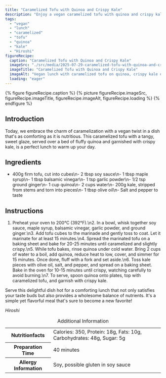 ```yaml
---
title: "Caramelized Tofu with Quinoa and Crispy Kale"
description: "Enjoy a vegan caramelized tofu with quinoa and crispy kale for a nourishing and delicious lunch. Perfectly balanced flavors and textures for a special day."
tags:
  - "vegan"
  - "lunch"
  - "caramelized"
  - "tofu"
  - "quinoa"
  - "kale"
  - "Hiroshi"
figureRecipe: 
  caption: "Caramelized Tofu with Quinoa and Crispy Kale"
  imageSrc: "./src/media/2025-07-29-caramelized-tofu-with-quinoa-and-crispy-kale-9497.png"
  imageTitle: "Caramelized Tofu with Quinoa and Crispy Kale"
  imageAlt: "Vegan lunch with caramelized tofu on quinoa, crispy kale on a white plate, natural light, minimalist table setting."
  loading: "eager"
---
```


{% figure figureRecipe.caption %}
{% picture figureRecipe.imageSrc, figureRecipe.imageTitle, figureRecipe.imageAlt, figureRecipe.loading %}
{% endfigure %}

## Introduction

Today, we embrace the charm of caramelization with a vegan twist in a dish that's as comforting as it is nutritious. This caramelized tofu with a tangy, sweet glaze, served over a bed of fluffy quinoa and garnished with crispy kale, is a perfect lunch to warm up your day.

## Ingredients

- 400g firm tofu, cut into cubes\n- 2 tbsp soy sauce\n- 1 tbsp maple syrup\n- 1 tbsp balsamic vinegar\n- 1 tsp garlic powder\n- 1/2 tsp ground ginger\n- 1 cup quinoa\n- 2 cups water\n- 200g kale, stripped from stems and torn into pieces\n- 1 tbsp olive oil\n- Salt and pepper to taste

## Instructions

1. Preheat your oven to 200°C (392°F).\n2. In a bowl, whisk together soy sauce, maple syrup, balsamic vinegar, garlic powder, and ground ginger.\n3. Add tofu cubes to the marinade and gently toss to coat. Let it marinate for at least 15 minutes.\n4. Spread the marinated tofu on a baking sheet and bake for 20-25 minutes until caramelized and slightly crispy.\n5. While tofu bakes, rinse quinoa under cold water. Bring 2 cups of water to a boil, add quinoa, reduce heat to low, cover, and simmer for 15 minutes. Once done, fluff with a fork and set aside.\n6. Toss kale pieces with olive oil, salt, and pepper, and spread on a baking sheet. Bake in the oven for 10-15 minutes until crispy, watching carefully to avoid burning.\n7. To serve, spoon quinoa onto plates, top with caramelized tofu, and garnish with crispy kale.

Serve this delightful dish hot for a comforting lunch that not only satisfies your taste buds but also provides a wholesome balance of nutrients. It's a simple yet flavorful meal that's sure to become a new favorite!

*Hiroshi*

<table><caption class='sr-only'>Additional Information</caption><tr><th>Nutritionfacts</th><td>Calories: 350, Protein: 18g, Fats: 10g, Carbohydrates: 48g, Sugar: 5g&nbsp;</td></tr><tr><th>Preparation Time</th><td>40 minutes&nbsp;</td></tr><tr><th>Allergy Information</th><td>Soy, possible gluten in soy sauce&nbsp;</td></tr></table>

